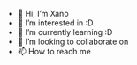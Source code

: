 - 👋 Hi, I’m Xano
- 👀 I’m interested in :D
- 🌱 I’m currently learning :D
- 💞️ I’m looking to collaborate on 
- 📫 How to reach me 

<!---
legacy130/legacy130 is a ✨ special ✨ repository because its `README.md` (this file) appears on your GitHub profile.
You can click the Preview link to take a look at your changes.
--->
